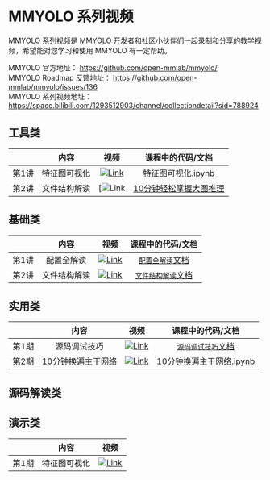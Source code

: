 # MMYOLO 系列视频

MMYOLO 系列视频是 MMYOLO 开发者和社区小伙伴们一起录制和分享的教学视频，希望能对您学习和使用 MMYOLO 有一定帮助。

MMYOLO 官方地址： https://github.com/open-mmlab/mmyolo/  
MMYOLO Roadmap 反馈地址： https://github.com/open-mmlab/mmyolo/issues/136  
MMYOLO 系列视频地址： https://space.bilibili.com/1293512903/channel/collectiondetail?sid=788924

## 工具类

|       |     内容     |                                                                          视频                                                                          |                               课程中的代码/文档                               |
| :---: | :----------: | :----------------------------------------------------------------------------------------------------------------------------------------------------: | :---------------------------------------------------------------------------: |
| 第1讲 | 特征图可视化 | [![Link](https://i2.hdslb.com/bfs/archive/480a0eb41fce26e0acb65f82a74501418eee1032.jpg@112w_63h_1c.webp)](https://www.bilibili.com/video/BV188411s7o8) | [特征图可视化.ipynb](codes/MMYOLO_tutorials/[工具类第一期]特征图可视化.ipynb) |
| 第2讲 | 文件结构解读 | [![Link](https://i0.hdslb.com/bfs/archive/62c41f508dbcf63a4c721738171612d2d7069ac2.jpg@112w_63h_1c.webp) | [10分钟轻松掌握大图推理](codes/MMYOLO_tutorials/[工具类第二期]10分钟轻松掌握大图推理.ipynb) |

## 基础类

|       |    内容    |                                                                         视频                                                                          |                     课程中的代码/文档                      |
| :---: | :--------: | :---------------------------------------------------------------------------------------------------------------------------------------------------: | :--------------------------------------------------------: |
| 第1讲 | 配置全解读 | [![Link](http://i1.hdslb.com/bfs/archive/e06daf640ea39b3c0700bb4dc758f1a253f33e13.jpg@112w_63h_1c.webp)](https://www.bilibili.com/video/BV1214y157ck) | [`配置全解读`文档](https://zhuanlan.zhihu.com/p/577715188) |
| 第2讲 | 文件结构解读 | [![Link](http://i2.hdslb.com/bfs/archive/41030efb84d0cada06d5451c1e6e9bccc0cdb5a3.jpg@112w_63h_1c.webp)](https://www.bilibili.com/video/BV1LP4y117jS) | [`文件结构解读`文档](https://zhuanlan.zhihu.com/p/584807195) |

## 实用类

|       |     内容     |                                                                         视频                                                                          |                               课程中的代码/文档                               |
| :---: | :----------: | :---------------------------------------------------------------------------------------------------------------------------------------------------: | :---------------------------------------------------------------------------: |
| 第1期 | 源码调试技巧 | [![Link](http://i2.hdslb.com/bfs/archive/790d2422c879ff20488910da1c4422b667ea6af7.jpg@112w_63h_1c.webp)](https://www.bilibili.com/video/BV1N14y1V7mB) | [`源码调试技巧`文档](https://zhuanlan.zhihu.com/p/580885852)|
| 第2期 | 10分钟换遍主干网络 | [![Link](http://i0.hdslb.com/bfs/archive/c51f1aef7c605856777249a7b4478f44bd69f3bd.jpg@112w_63h_1c.webp)](https://www.bilibili.com/video/BV1JG4y1d7GC) | [10分钟换遍主干网络.ipynb](codes/MMYOLO_tutorials/[实用类第二期]10分钟换遍主干网络.ipynb) |

## 源码解读类

## 演示类

|       |     内容     |                                                                         视频                                                                          |
| :---: | :----------: | :---------------------------------------------------------------------------------------------------------------------------------------------------: |
| 第1期 | 特征图可视化 | [![Link](http://i0.hdslb.com/bfs/archive/081f300c84d6556f40d984cfbe801fc0644ff449.jpg@112w_63h_1c.webp)](https://www.bilibili.com/video/BV1je4y1478R) |
